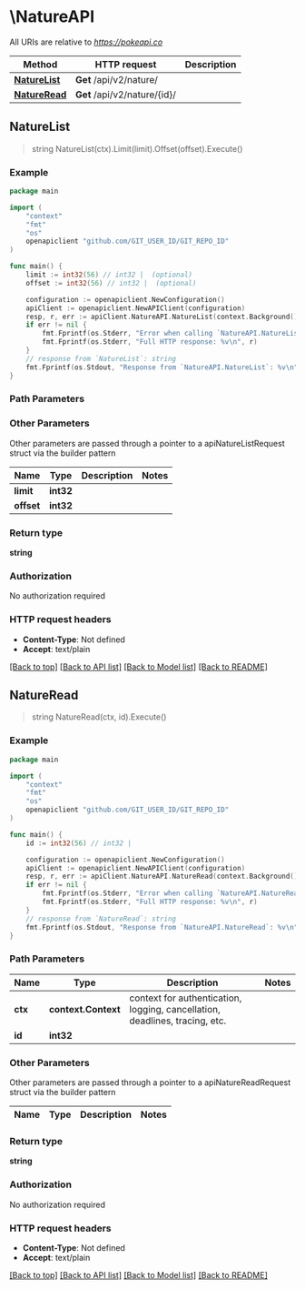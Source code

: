 # \NatureAPI

All URIs are relative to *https://pokeapi.co*

Method | HTTP request | Description
------------- | ------------- | -------------
[**NatureList**](NatureAPI.md#NatureList) | **Get** /api/v2/nature/ | 
[**NatureRead**](NatureAPI.md#NatureRead) | **Get** /api/v2/nature/{id}/ | 



## NatureList

> string NatureList(ctx).Limit(limit).Offset(offset).Execute()



### Example

```go
package main

import (
	"context"
	"fmt"
	"os"
	openapiclient "github.com/GIT_USER_ID/GIT_REPO_ID"
)

func main() {
	limit := int32(56) // int32 |  (optional)
	offset := int32(56) // int32 |  (optional)

	configuration := openapiclient.NewConfiguration()
	apiClient := openapiclient.NewAPIClient(configuration)
	resp, r, err := apiClient.NatureAPI.NatureList(context.Background()).Limit(limit).Offset(offset).Execute()
	if err != nil {
		fmt.Fprintf(os.Stderr, "Error when calling `NatureAPI.NatureList``: %v\n", err)
		fmt.Fprintf(os.Stderr, "Full HTTP response: %v\n", r)
	}
	// response from `NatureList`: string
	fmt.Fprintf(os.Stdout, "Response from `NatureAPI.NatureList`: %v\n", resp)
}
```

### Path Parameters



### Other Parameters

Other parameters are passed through a pointer to a apiNatureListRequest struct via the builder pattern


Name | Type | Description  | Notes
------------- | ------------- | ------------- | -------------
 **limit** | **int32** |  | 
 **offset** | **int32** |  | 

### Return type

**string**

### Authorization

No authorization required

### HTTP request headers

- **Content-Type**: Not defined
- **Accept**: text/plain

[[Back to top]](#) [[Back to API list]](../README.md#documentation-for-api-endpoints)
[[Back to Model list]](../README.md#documentation-for-models)
[[Back to README]](../README.md)


## NatureRead

> string NatureRead(ctx, id).Execute()



### Example

```go
package main

import (
	"context"
	"fmt"
	"os"
	openapiclient "github.com/GIT_USER_ID/GIT_REPO_ID"
)

func main() {
	id := int32(56) // int32 | 

	configuration := openapiclient.NewConfiguration()
	apiClient := openapiclient.NewAPIClient(configuration)
	resp, r, err := apiClient.NatureAPI.NatureRead(context.Background(), id).Execute()
	if err != nil {
		fmt.Fprintf(os.Stderr, "Error when calling `NatureAPI.NatureRead``: %v\n", err)
		fmt.Fprintf(os.Stderr, "Full HTTP response: %v\n", r)
	}
	// response from `NatureRead`: string
	fmt.Fprintf(os.Stdout, "Response from `NatureAPI.NatureRead`: %v\n", resp)
}
```

### Path Parameters


Name | Type | Description  | Notes
------------- | ------------- | ------------- | -------------
**ctx** | **context.Context** | context for authentication, logging, cancellation, deadlines, tracing, etc.
**id** | **int32** |  | 

### Other Parameters

Other parameters are passed through a pointer to a apiNatureReadRequest struct via the builder pattern


Name | Type | Description  | Notes
------------- | ------------- | ------------- | -------------


### Return type

**string**

### Authorization

No authorization required

### HTTP request headers

- **Content-Type**: Not defined
- **Accept**: text/plain

[[Back to top]](#) [[Back to API list]](../README.md#documentation-for-api-endpoints)
[[Back to Model list]](../README.md#documentation-for-models)
[[Back to README]](../README.md)

